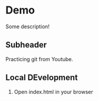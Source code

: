 # Demo

Some description!

## Subheader

Practicing git from Youtube.

## Local DEvelopment

1. Open index.html in your browser
